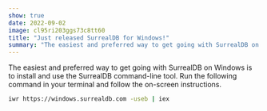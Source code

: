 ```yaml
---
show: true
date: 2022-09-02
image: cl95ri203ggs73c8tt60
title: "Just released SurrealDB for Windows!"
summary: "The easiest and preferred way to get going with SurrealDB on Windows is to install and use the SurrealDB command-line tool. Run the following command in your terminal and follow the on-screen instructions..."
---
```


The easiest and preferred way to get going with SurrealDB on Windows is to install and use the SurrealDB command-line tool. Run the following command in your terminal and follow the on-screen instructions.

```bash
iwr https://windows.surrealdb.com -useb | iex
```